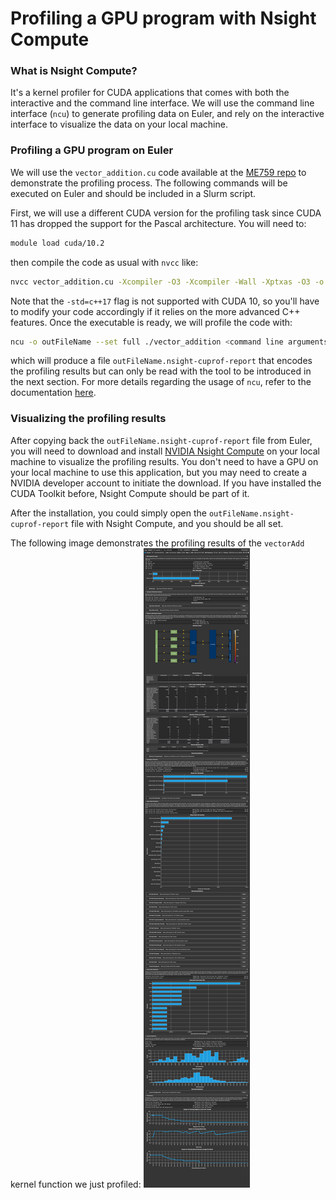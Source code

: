 # Profiling a GPU program with Nsight Compute

### What is Nsight Compute?

It's a kernel profiler for CUDA applications that comes with both the interactive and the command line interface. We will use the command line interface (`ncu`) to generate profiling data on Euler, and rely on the interactive interface to visualize the data on your local machine. 


### Profiling a GPU program on Euler

We will use the `vector_addition.cu` code available at the [ME759 repo](https://github.com/DanNegrut/ME759/blob/main/2021Spring/GPU/vector_addition.cu) to demonstrate the profiling process. The following commands will be executed on Euler and should be included in a Slurm script.

First, we will use a different CUDA version for the profiling task since CUDA 11 has dropped the support for the Pascal architecture. You will need to:

```sh
module load cuda/10.2
```
then compile the code as usual with `nvcc` like:
```sh
nvcc vector_addition.cu -Xcompiler -O3 -Xcompiler -Wall -Xptxas -O3 -o vector_addition
```
Note that the `-std=c++17` flag is not supported with CUDA 10, so you'll have to modify your code accordingly if it relies on the more advanced C++ features. Once the executable is ready, we will profile the code with:

```sh
ncu -o outFileName --set full ./vector_addition <command line arguments>
```
which will produce a file `outFileName.nsight-cuprof-report` that encodes the profiling results but can only be read with the tool to be introduced in the next section. For more details regarding the usage of `ncu`, refer to the documentation [here](https://docs.nvidia.com/nsight-compute/NsightComputeCli/index.html). 

### Visualizing the profiling results
After copying back the `outFileName.nsight-cuprof-report` file from Euler, you will need to download and install [NVIDIA Nsight Compute](https://developer.nvidia.com/nsight-compute) on your local machine to visualize the profiling results. You don't need to have a GPU on your local machine to use this application, but you may need to create a NVIDIA developer account to initiate the download. If you have installed the CUDA Toolkit before, Nsight Compute should be part of it. 

After the installation, you could simply open the `outFileName.nsight-cuprof-report` file with Nsight Compute, and you should be all set.

The following image demonstrates the profiling results of the `vectorAdd` kernel function we just profiled:
![vectorAdd](vecAdd_prof.png?raw=true)




